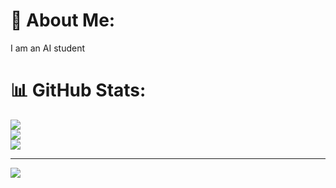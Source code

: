 # 💫 About Me:
I am an AI student<br>


# 📊 GitHub Stats:
![](https://github-readme-stats.vercel.app/api?username=harshhitha18&theme=vue-dark&hide_border=false&include_all_commits=false&count_private=false)<br/>
![](https://github-readme-streak-stats.herokuapp.com/?user=harshhitha18&theme=vue-dark&hide_border=false)<br/>
![](https://github-readme-stats.vercel.app/api/top-langs/?username=harshhitha18&theme=vue-dark&hide_border=false&include_all_commits=false&count_private=false&layout=compact)



---
[![](https://visitcount.itsvg.in/api?id=harshhitha18&icon=0&color=0)](https://visitcount.itsvg.in)


